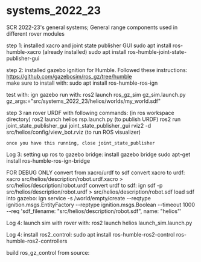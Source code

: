 # systems_2022_23
SCR 2022-23's general systems; General range components used in different rover modules

 step 1: installed xacro and joint state publisher GUI
 	sudo apt install ros-humble-xacro (already installed)
 	sudo apt install ros-humble-joint-state-publisher-gui

step 2: installed gazebo ignition for Humble. Followed these instructions: https://github.com/gazebosim/ros_gz/tree/humble  
 	make sure to install with:
 	sudo apt install ros-humble-ros-ign
 	
 test with: ign gazebo
 run with: ros2 launch ros_gz_sim gz_sim.launch.py gz_args:="src/systems_2022_23/helios/worlds/my_world.sdf"
 	
 step 3 ran rover URDF with following commands: (in ros workspace directory)
 	ros2 launch helios rsp.launch.py (to publish URDF)
 	ros2 run joint_state_publisher_gui joint_state_publisher_gui
 	rviz2 -d src/helios/config/view_bot.rviz (to run ROS visualizer)
 	
 	once you have this running, close joint_state_publisher
 	
Log 3: setting up ros to gazebo bridge: 
install gazebo bridge
	sudo apt-get install ros-humble-ros-ign-bridge
	
FOR DEBUG ONLY convert from xacro/urdf to sdf
convert xacro to urdf: xacro src/helios/description/robot.urdf.xacro > src/helios/description/robot.urdf
convert urdf to sdf: ign sdf -p src/helios/description/robot.urdf > src/helios/description/robot.sdf
load sdf into gazebo: ign service -s /world/empty/create --reqtype ignition.msgs.EntityFactory --reptype ignition.msgs.Boolean --timeout 1000 --req 'sdf_filename: "src/helios/description/robot.sdf", name: "helios"'

Log 4: launch sim with rover with:
	ros2 launch helios launch_sim.launch.py

Log 4: 
install ros2_control:
	sudo apt install ros-humble-ros2-control ros-humble-ros2-controllers

build ros_gz_control from source:


